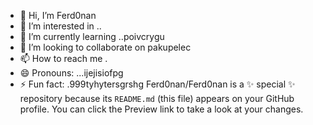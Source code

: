 - 👋 Hi, I’m Ferd0nan
- 👀 I’m interested in ..
- 🌱 I’m currently learning ..poivcrygu
- 💞️ I’m looking to collaborate on pakupelec
- 📫 How to reach me .
- 😄 Pronouns: ...ijejisiofpg
- ⚡ Fun fact: .999tyhytersgrshg
Ferd0nan/Ferd0nan is a ✨ special ✨ repository because its `README.md` (this file) appears on your GitHub profile.
You can click the Preview link to take a look at your changes.
